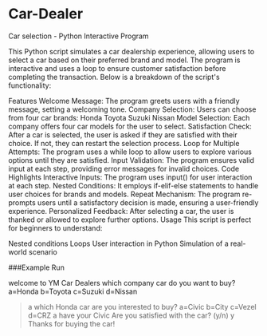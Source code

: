 # Car-Dealer
Car selection - Python Interactive Program




This Python script simulates a car dealership experience, allowing users to select a car based on their preferred brand and model. The program is interactive and uses a loop to ensure customer satisfaction before completing the transaction. Below is a breakdown of the script's functionality:

Features
Welcome Message: The program greets users with a friendly message, setting a welcoming tone.
Company Selection: Users can choose from four car brands:
Honda
Toyota
Suzuki
Nissan
Model Selection: Each company offers four car models for the user to select.
Satisfaction Check: After a car is selected, the user is asked if they are satisfied with their choice. If not, they can restart the selection process.
Loop for Multiple Attempts: The program uses a while loop to allow users to explore various options until they are satisfied.
Input Validation: The program ensures valid input at each step, providing error messages for invalid choices.
Code Highlights
Interactive Inputs: The program uses input() for user interaction at each step.
Nested Conditions: It employs if-elif-else statements to handle user choices for brands and models.
Repeat Mechanism: The program re-prompts users until a satisfactory decision is made, ensuring a user-friendly experience.
Personalized Feedback: After selecting a car, the user is thanked or allowed to explore further options.
Usage
This script is perfect for beginners to understand:

Nested conditions
Loops
User interaction in Python
Simulation of a real-world scenario



###Example Run



welcome to YM Car Dealers
which company car do you want to buy? 
a=Honda 
b=Toyota 
c=Suzuki 
d=Nissan
> a
which Honda car are you interested to buy? 
a=Civic 
b=City 
c=Vezel 
d=CRZ
> a
have your Civic
Are you satisfied with the car? (y/n)
> y
Thanks for buying the car!
